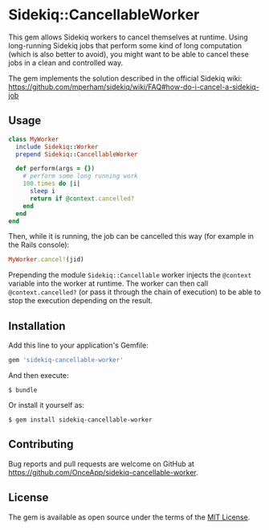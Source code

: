 # Sidekiq::CancellableWorker

This gem allows Sidekiq workers to cancel themselves at runtime. Using long-running Sidekiq jobs that perform some kind of long computation (which is also better to avoid), you might want to be able to cancel these jobs in a clean and controlled way.

The gem implements the solution described in the official Sidekiq wiki: https://github.com/mperham/sidekiq/wiki/FAQ#how-do-i-cancel-a-sidekiq-job

## Usage

```ruby
class MyWorker
  include Sidekiq::Worker
  prepend Sidekiq::CancellableWorker

  def perform(args = {})
    # perform some long running work
    100.times do |i|
      sleep i
      return if @context.cancelled?
    end
  end
end
```

Then, while it is running, the job can be cancelled this way (for example in the Rails console):

```ruby
MyWorker.cancel!(jid)
```

Prepending the module `Sidekiq::Cancellable` worker injects the `@context` variable into the worker at runtime. The worker can then call `@context.cancelled?` (or pass it through the chain of execution) to be able to stop the execution depending on the result.

## Installation

Add this line to your application's Gemfile:

```ruby
gem 'sidekiq-cancellable-worker'
```

And then execute:

    $ bundle

Or install it yourself as:

    $ gem install sidekiq-cancellable-worker

## Contributing

Bug reports and pull requests are welcome on GitHub at https://github.com/OnceApp/sidekiq-cancellable-worker.


## License

The gem is available as open source under the terms of the [MIT License](http://opensource.org/licenses/MIT).

